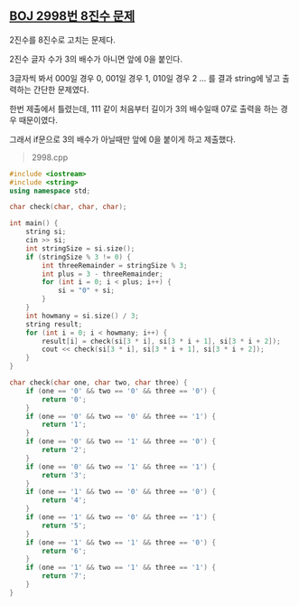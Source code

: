 ## [BOJ 2998번 8진수 문제](https://noj.am/2998)

2진수를 8진수로 고치는 문제다.

2진수 글자 수가 3의 배수가 아니면 앞에 0을 붙인다.

3글자씩 봐서 000일 경우 0, 001일 경우 1, 010일 경우 2 ... 를 결과 string에 넣고 출력하는 간단한 문제였다.

한번 제출에서 틀렸는데, 111 같이 처음부터 길이가 3의 배수일때 07로 출력을 하는 경우 때문이였다.

그래서 if문으로 3의 배수가 아닐때만 앞에 0을 붙이게 하고 제출했다.

> 2998.cpp

```cpp
#include <iostream>
#include <string>
using namespace std;

char check(char, char, char);

int main() {
    string si;
    cin >> si;
    int stringSize = si.size();
    if (stringSize % 3 != 0) {
        int threeRemainder = stringSize % 3;
        int plus = 3 - threeRemainder;
        for (int i = 0; i < plus; i++) {
            si = "0" + si;
        }
    }
    int howmany = si.size() / 3;
    string result;
    for (int i = 0; i < howmany; i++) {
        result[i] = check(si[3 * i], si[3 * i + 1], si[3 * i + 2]);
        cout << check(si[3 * i], si[3 * i + 1], si[3 * i + 2]);
    }
}

char check(char one, char two, char three) {
    if (one == '0' && two == '0' && three == '0') {
        return '0';
    }
    if (one == '0' && two == '0' && three == '1') {
        return '1';
    }
    if (one == '0' && two == '1' && three == '0') {
        return '2';
    }
    if (one == '0' && two == '1' && three == '1') {
        return '3';
    }
    if (one == '1' && two == '0' && three == '0') {
        return '4';
    }
    if (one == '1' && two == '0' && three == '1') {
        return '5';
    }
    if (one == '1' && two == '1' && three == '0') {
        return '6';
    }
    if (one == '1' && two == '1' && three == '1') {
        return '7';
    }
}
```